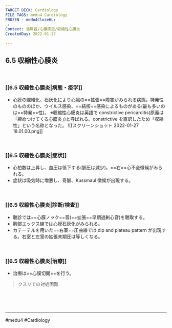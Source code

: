 ```yaml
---
TARGET DECK: Cardiology
FILE TAGS: medu4 Cardiology
FROZEN - medu4ClozeHL:
 : 
Context: 循環器/心膜疾患/収縮性心膜炎
CreatedDay: 2022-01-27

---
```


## 6.5 収縮性心膜炎

<br>

### [[6.5 収縮性心膜炎|病態・疫学]]
* 心膜の線維化、石灰化により心臓の==拡張==障害がみられる病態。特発性のもののほか、ウイルス感染、==結核==感染によるものがある(最も多いのは==特発==性)。
 ※収縮性心膜炎は英語で constrictive pericarditis(原義は「締めつけてくる心膜炎」)と呼ばれる。constrictive を直訳したため「収縮性」という名称となった。
![[スクリーンショット 2022-01-27 18.01.00.png]]
<!--ID: 1643709296547-->



<br>

### [[6.5 収縮性心膜炎|症状]]
* 心拍数は上昇し、血圧は低下する(脈圧は減少)。==右==心不全徴候がみられる。
* 症状は吸気時に増悪し、奇脈、Kussmaul 徴候が出現する。
<!--ID: 1643709296554-->




<br>

### [[6.5 収縮性心膜炎|診断/検査]]
 * 聴診では==心膜ノック==音(==拡張==早期過剰心音)を聴取する。 
 * 胸部エックス線では心膜石灰化がみられる。
 * カテーテルを用いた==右室==圧曲線では dip and plateau pattern が出現する。右室と左室の拡張末期圧は等しくなる。
<!--ID: 1643709296561-->


<br>

### [[6.5 収縮性心膜炎|治療]]
* 治療は==心膜切開==を行う。
>クスリでの対処困難
<!--ID: 1643709296567-->



<br><br><br>

---
#medu4 #Cardiology